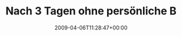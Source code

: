 ---
retweeted: false
source: <a href="http://twitter.com" rel="nofollow">Twitter Web Client</a>
entities:
  hashtags:
  - text: agile
    indices:
    - '113'
    - '119'
  - text: it
    indices:
    - '120'
    - '123'
  symbols: []
  user_mentions: []
  urls: []
display_text_range:
- '0'
- '123'
favorite_count: '0'
id_str: '1462259048'
truncated: false
retweet_count: '0'
id: '1462259048'
created_at: Mon Apr 06 11:28:47 +0000 2009
favorited: false
full_text: 'Nach 3 Tagen ohne persönliche Betreuung kam mir der Exchange 2008 Server
  schon an der Bürotüre heulend entgegen. #agile #it'
lang: de
tags:
- agile
- it
- pesos:twitter
date: '2009-04-06T11:28:47+00:00'
src: https://twitter.com/bascht/status/1462259048
original_url: https://twitter.com/bascht/status/1462259048
type: twitter_tweet
text: 'Nach 3 Tagen ohne persönliche Betreuung kam mir der Exchange 2008 Server schon
  an der Bürotüre heulend entgegen. #agile #it'
title: Nach 3 Tagen ohne persönliche B

---